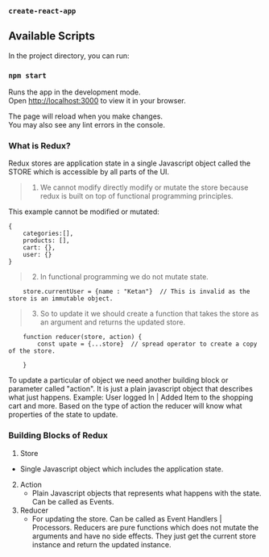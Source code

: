 ### `create-react-app`

## Available Scripts

In the project directory, you can run:

### `npm start`

Runs the app in the development mode.\
Open [http://localhost:3000](http://localhost:3000) to view it in your browser.

The page will reload when you make changes.\
You may also see any lint errors in the console.

### What is Redux?

Redux stores are application state in a single Javascript object called the STORE which is accessible by all parts of the UI.

> 1. We cannot modify directly modify or mutate the store because redux is built on top of functional programming principles.

This example cannot be modified or mutated:

```
{
    categories:[],
    products: [],
    cart: {},
    user: {}
}

```

> 2. In functional programming we do not mutate state.

```
    store.currentUser = {name : "Ketan"}  // This is invalid as the store is an immutable object.

```

> 3. So to update it we should create a function that takes the store as an argument and returns the updated store.

```
    function reducer(store, action) {
        const upate = {...store}  // spread operator to create a copy of the store.

    }

```

To update a particular of object we need another building block or parameter called "action". It is just a plain javascript object that describes what just happens. Example: User logged In | Added Item to the shopping cart and more. Based on the type of action the reducer will know what properties of the state to update.

### Building Blocks of Redux

1. Store

- Single Javascript object which includes the application state.

2. Action
   - Plain Javascript objects that represents what happens with the state. Can be called as Events.
3. Reducer
   - For updating the store. Can be called as Event Handlers | Processors. Reducers are pure functions which does not mutate the arguments and have no side effects. They just get the current store instance and return the updated instance.
